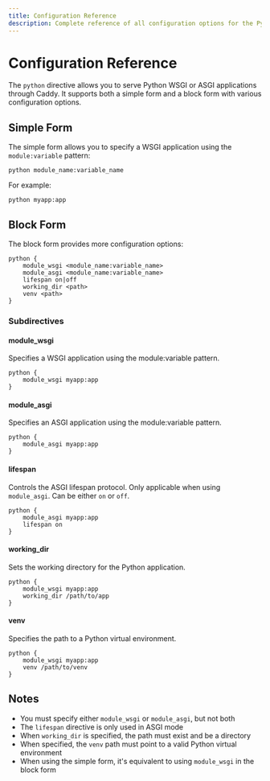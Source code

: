 ```yaml
---
title: Configuration Reference
description: Complete reference of all configuration options for the Python directive
---
```


# Configuration Reference

The `python` directive allows you to serve Python WSGI or ASGI applications through Caddy. It supports both a simple form and a block form with various configuration options.

## Simple Form

The simple form allows you to specify a WSGI application using the `module:variable` pattern:

```caddyfile
python module_name:variable_name
```

For example:
```caddyfile
python myapp:app
```

## Block Form

The block form provides more configuration options:

```caddyfile
python {
    module_wsgi <module_name:variable_name>
    module_asgi <module_name:variable_name>
    lifespan on|off
    working_dir <path>
    venv <path>
}
```

### Subdirectives

#### module_wsgi
Specifies a WSGI application using the module:variable pattern.

```caddyfile
python {
    module_wsgi myapp:app
}
```

#### module_asgi
Specifies an ASGI application using the module:variable pattern.

```caddyfile
python {
    module_asgi myapp:app
}
```

#### lifespan
Controls the ASGI lifespan protocol. Only applicable when using `module_asgi`. Can be either `on` or `off`.

```caddyfile
python {
    module_asgi myapp:app
    lifespan on
}
```

#### working_dir

Sets the working directory for the Python application.

```caddyfile
python {
    module_wsgi myapp:app
    working_dir /path/to/app
}
```

#### venv
Specifies the path to a Python virtual environment.

```caddyfile
python {
    module_wsgi myapp:app
    venv /path/to/venv
}
```

## Notes

- You must specify either `module_wsgi` or `module_asgi`, but not both
- The `lifespan` directive is only used in ASGI mode
- When `working_dir` is specified, the path must exist and be a directory
- When specified, the `venv` path must point to a valid Python virtual environment
- When using the simple form, it's equivalent to using `module_wsgi` in the block form
